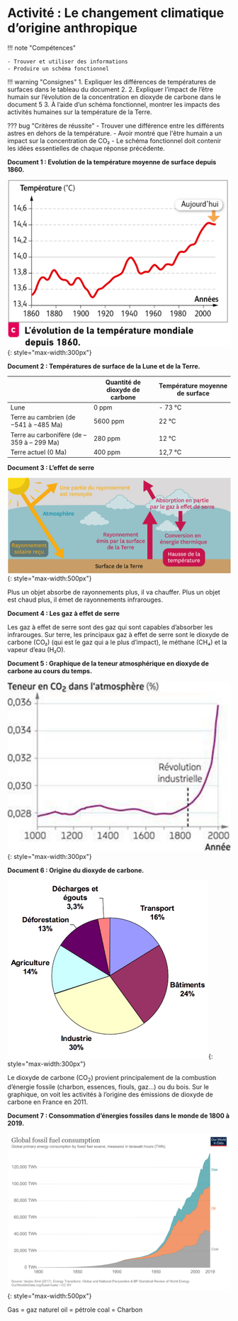 # Activité : Le changement climatique d’origine anthropique

!!! note "Compétences"

    - Trouver et utiliser des informations
    - Produire un schéma fonctionnel 

!!! warning "Consignes"
    1. Expliquer les différences de températures de surfaces dans le tableau du document 2.
    2. Expliquer l’impact de l’être humain sur l’évolution de la concentration en dioxyde de carbone dans le document 5
    3. À l’aide d’un schéma fonctionnel, montrer les impacts des activités humaines sur la température de la Terre.
   
??? bug "Critères de réussite"
    - Trouver une différence entre les différents astres en dehors de la température.
    - Avoir montré que l'être humain a un impact sur la concentration de CO₂
    - Le schéma fonctionnel doit contenir les idées essentielles de chaque réponse précédente.




**Document 1 : Evolution de la température moyenne de surface depuis 1860.**

![](Pictures/graphTemp1860.png){: style="max-width:300px"}


**Document 2 : Températures de surface de la Lune et de la Terre.**

|   |Quantité de dioxyde de carbone   |Température moyenne de surface  |
|----|----|----|
|  Lune |   0 ppm |  - 73 °C |
| Terre au cambrien (de −541 à −485 Ma) | 5600 ppm  | 22 °C   |
| Terre au carbonifère (de – 359 à – 299 Ma)  | 280 ppm  | 12 °C  |
| Terre actuel (0 Ma) | 400 ppm  |  12,7 °C |



**Document 3 : L’effet de serre**

![](Pictures/schemaEffetSerre.png){: style="max-width:500px"}


Plus un objet absorbe de rayonnements plus, il va chauffer.
Plus un objet est chaud plus, il émet de rayonnements infrarouges.

**Document 4 : Les gaz à effet de serre**

Les gaz à effet de serre sont des gaz qui sont capables d’absorber les infrarouges.
Sur terre, les principaux gaz à effet de serre sont le dioxyde de carbone (CO₂) (qui est le gaz qui a le plus d’impact), le méthane (CH₄) et la vapeur d’eau (H₂O).

**Document 5 : Graphique de la teneur atmosphérique en dioxyde de carbone au cours du temps.**

![](Pictures/graphTeneurCO2.png){: style="max-width:300px"}


**Document 6 : Origine du dioxyde de carbone.**

![](Pictures/graphOrigineCO2.png){: style="max-width:300px"}


Le dioxyde de carbone (CO<sub>2</sub>) provient principalement de la combustion d’énergie fossile (charbon, essences, fiouls, gaz…) ou du bois.
Sur le graphique, on voit les activités à l’origine des émissions de dioxyde de carbone en France en 2011.

**Document 7 : Consommation d’énergies fossiles dans le monde de 1800 à 2019.**


![](Pictures/graphConsoEnergieFossiles.png){: style="max-width:500px"}


Gas = gaz naturel
oil = pétrole
coal = Charbon
